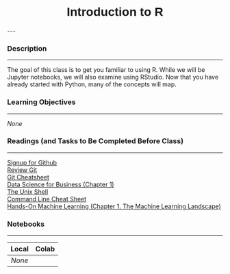 <h1  style="font-family:  Verdana,  Geneva,  sans-serif;  text-align:center">Introduction  to  R</h1> 
--- 
 
###  Description 
--- 
 
The  goal  of  this  class  is  to  get  you  familiar  to  using  R.  While  we  will  be  Jupyter  notebooks,  we  will  also  examine  using  RStudio.  Now  that  you  have  already  started  with  Python,  many  of  the  concepts  will  map. 
 
###  Learning  Objectives 
---   
 
*None* 
 
###  Readings  (and  Tasks  to  Be  Completed  Before  Class) 
--- 
 
[Signup  for  Github](https://www.github.com)<br>[Review  Git  ](http://swcarpentry.github.io/git-novice/)<br>[Git  Cheatsheet  ](https://www.atlassian.com/dam/jcr:8132028b-024f-4b6b-953e-e68fcce0c5fa/atlassian-git-cheatsheet.pdf)<br>[Data  Science  for  Business  (Chapter  1)](http://proquestcombo.safaribooksonline.com.libproxy.rpi.edu/book/databases/business-intelligence/9781449374273  )<br>[The  Unix  Shell](http://swcarpentry.github.io/shell-novice/)<br>[Command  Line  Cheat  Sheet](https://www.git-tower.com/blog/command-line-cheat-sheet/)<br>[Hands-On  Machine  Learning  (Chapter  1.  The  Machine  Learning  Landscape)](https://ebookcentral-proquest-com.libproxy.rpi.edu/lib/rpi/detail.action?docID=4822582) 
 
###  Notebooks 
--- 
 
|    Local    |    Colab  | 
|    :---:    |    :-----    | 
|*None*||
